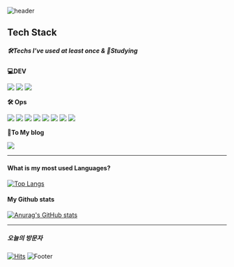 ![header](https://capsule-render.vercel.app/api?type=waving&color=auto&height=100&section=header&text=Codemonkyu&fontSize=80&fontColor=auto)

## Tech Stack

##### 🛠Techs I've used at least once & 📖Studying

<b>💻DEV</b>

<img src="https://img.shields.io/badge/Python-3776AB?style=plastic&logo=Python&logoColor=white"/>

<img src="https://img.shields.io/badge/Django-092E20?style=plastic&logo=Django&logoColor=white"/>

<img src="https://img.shields.io/badge/React-61DAFB?style=plastic&logo=React&logoColor=black"/>

<b>🛠 Ops</b>

<img src="https://img.shields.io/badge/Docker-2496ED?style=plastic&logo=Docker&logoColor=white"/> <img src="https://img.shields.io/badge/Kubernetes-326CE5?style=plastic&logo=Kubernetes&logoColor=white"/> <img src="https://img.shields.io/badge/Amazon AWS-232F3E?style=plastic&logo=Amazon AWS&logoColor=white"/> <img src="https://img.shields.io/badge/Google Cloud-4285F4?style=plastic&logo=Google Cloud&logoColor==black"/> <img src="https://img.shields.io/badge/Linux-FCC624?style=plastic&logo=Linux&logoColor=black"/> <img src="https://img.shields.io/badge/MySQL-4479A1?style=plastic&logo=MySQL&logoColor=black"/> <img src="https://img.shields.io/badge/OpenStack-ED1944?style=plastic&logo=OpenStack&logoColor=black"/> <img src="https://img.shields.io/badge/Ubuntu-E95420?style=plastic&logo=Ubuntu&logoColor=black"/>

<b>🧾To My blog</b>

<a href="https://codemonkyu.tistory.com/"><img src="https://img.shields.io/badge/My blog-FF5722?style=flat-square&logo=로고명&logoColor=로고색"/></a>

---

#### What is my most used Languages?

[![Top Langs](https://github-readme-stats.vercel.app/api/top-langs/?username=codemonkyu)](https://github.com/codemonkyu/github-readme-stats)

#### My Github stats

[![Anurag's GitHub stats](https://github-readme-stats.vercel.app/api?username=codemonkyu)](https://github.com/codemonkyu/github-readme-stats)

---

##### 오늘의 방문자

[![Hits](https://hits.seeyoufarm.com/api/count/incr/badge.svg?url=https%3A%2F%2Fgithub.com%2Fcodemonkyu&count_bg=%233D81C8&title_bg=%23439E90&icon=github.svg&icon_color=%23FFFFFF&title=Github&edge_flat=false)](https://hits.seeyoufarm.com)
![Footer](https://capsule-render.vercel.app/api?type=waving&color=auto&height=200&section=footer)
